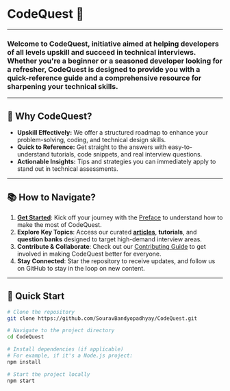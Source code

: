 # CodeQuest 🚀
---
### Welcome to **CodeQuest**, initiative aimed at helping developers of all levels upskill and succeed in technical interviews. Whether you're a beginner or a seasoned developer looking for a refresher, CodeQuest is designed to provide you with a quick-reference guide and a comprehensive resource for sharpening your technical skills.

---

## 🌟 Why CodeQuest?

- **Upskill Effectively:** We offer a structured roadmap to enhance your problem-solving, coding, and technical design skills.
- **Quick to Reference:** Get straight to the answers with easy-to-understand tutorials, code snippets, and real interview questions.
- **Actionable Insights:** Tips and strategies you can immediately apply to stand out in technical assessments.

---

## 📚 How to Navigate?

1. **[Get Started](#get-started)**: Kick off your journey with the [Preface](link_to_preface) to understand how to make the most of CodeQuest.
2. **Explore Key Topics**: Access our curated **[articles](link_to_articles)**, **tutorials**, and **question banks** designed to target high-demand interview areas.
3. **Contribute & Collaborate**: Check out our [Contributing Guide](link_to_contributing) to get involved in making CodeQuest better for everyone.
4. **Stay Connected**: Star the repository to receive updates, and follow us on GitHub to stay in the loop on new content.

---

## 🚀 Quick Start

```bash
# Clone the repository
git clone https://github.com/SouravBandyopadhyay/CodeQuest.git

# Navigate to the project directory
cd CodeQuest

# Install dependencies (if applicable)
# For example, if it's a Node.js project:
npm install

# Start the project locally
npm start
